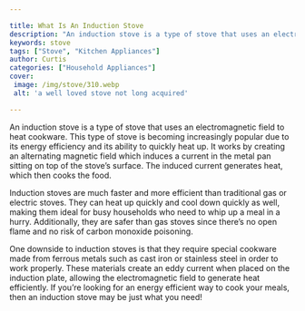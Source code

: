 ```yaml
---

title: What Is An Induction Stove
description: "An induction stove is a type of stove that uses an electromagnetic field to heat cookware. This type of stove is becoming increasi...get the full scoop"
keywords: stove
tags: ["Stove", "Kitchen Appliances"]
author: Curtis
categories: ["Household Appliances"]
cover: 
 image: /img/stove/310.webp
 alt: 'a well loved stove not long acquired'

---
```


An induction stove is a type of stove that uses an electromagnetic field to heat cookware. This type of stove is becoming increasingly popular due to its energy efficiency and its ability to quickly heat up. It works by creating an alternating magnetic field which induces a current in the metal pan sitting on top of the stove’s surface. The induced current generates heat, which then cooks the food.

Induction stoves are much faster and more efficient than traditional gas or electric stoves. They can heat up quickly and cool down quickly as well, making them ideal for busy households who need to whip up a meal in a hurry. Additionally, they are safer than gas stoves since there’s no open flame and no risk of carbon monoxide poisoning.

One downside to induction stoves is that they require special cookware made from ferrous metals such as cast iron or stainless steel in order to work properly. These materials create an eddy current when placed on the induction plate, allowing the electromagnetic field to generate heat efficiently. If you’re looking for an energy efficient way to cook your meals, then an induction stove may be just what you need!
